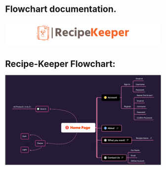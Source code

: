 # Flowchart documentation.
![logo](../logos/5.2.png)

# Recipe-Keeper Flowchart:
![logo](../logos/6.png)
